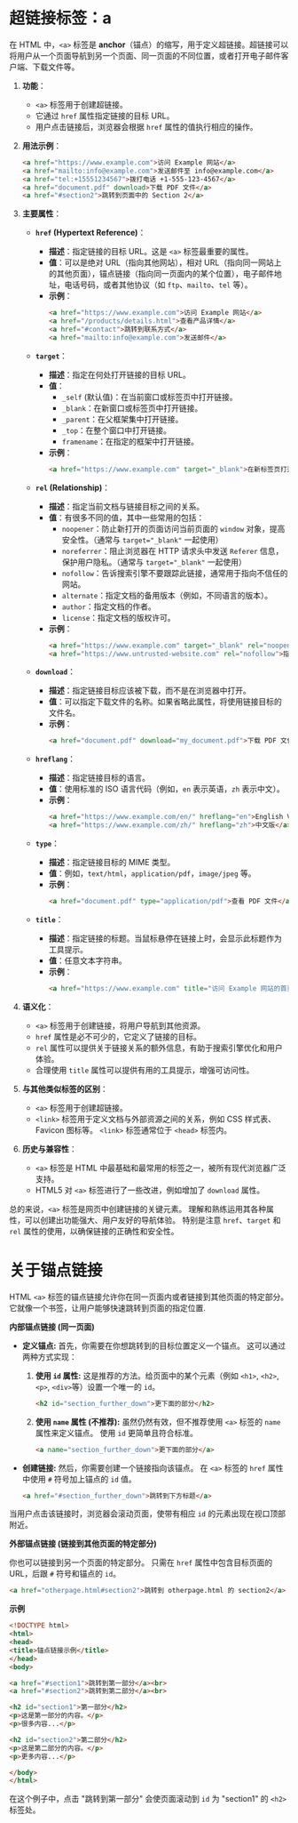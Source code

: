 # 超链接标签：a

在 HTML 中，`<a>` 标签是 **anchor**（锚点）的缩写，用于定义超链接。超链接可以将用户从一个页面导航到另一个页面、同一页面的不同位置，或者打开电子邮件客户端、下载文件等。

1. **功能**：

   -   `<a>` 标签用于创建超链接。
   -   它通过 `href` 属性指定链接的目标 URL。
   -   用户点击链接后，浏览器会根据 `href` 属性的值执行相应的操作。

2. **用法示例**：

   ```html
   <a href="https://www.example.com">访问 Example 网站</a>
   <a href="mailto:info@example.com">发送邮件至 info@example.com</a>
   <a href="tel:+15551234567">拨打电话 +1-555-123-4567</a>
   <a href="document.pdf" download>下载 PDF 文件</a>
   <a href="#section2">跳转到页面中的 Section 2</a>
   ```

3. **主要属性**：

   *   **`href` (Hypertext Reference)**：
        *   **描述**：指定链接的目标 URL。这是 `<a>` 标签最重要的属性。
        *   **值**：可以是绝对 URL（指向其他网站），相对 URL（指向同一网站上的其他页面），锚点链接（指向同一页面内的某个位置），电子邮件地址，电话号码，或者其他协议（如 `ftp`、`mailto`、`tel` 等）。
        *   **示例**：
            ```html
            <a href="https://www.example.com">访问 Example 网站</a>
            <a href="/products/details.html">查看产品详情</a>
            <a href="#contact">跳转到联系方式</a>
            <a href="mailto:info@example.com">发送邮件</a>
            ```

   *   **`target`**：
        *   **描述**：指定在何处打开链接的目标 URL。
        *   **值**：
            *   `_self` (默认值)：在当前窗口或标签页中打开链接。
            *   `_blank`：在新窗口或标签页中打开链接。
            *   `_parent`：在父框架集中打开链接。
            *   `_top`：在整个窗口中打开链接。
            *   `framename`：在指定的框架中打开链接。
        *   **示例**：
            ```html
            <a href="https://www.example.com" target="_blank">在新标签页打开 Example 网站</a>
            ```

   *   **`rel` (Relationship)**：
        *   **描述**：指定当前文档与链接目标之间的关系。
        *   **值**：有很多不同的值，其中一些常用的包括：
            *   `noopener`：防止新打开的页面访问当前页面的 `window` 对象，提高安全性。（通常与 `target="_blank"` 一起使用）
            *   `noreferrer`：阻止浏览器在 HTTP 请求头中发送 `Referer` 信息，保护用户隐私。（通常与 `target="_blank"` 一起使用）
            *   `nofollow`：告诉搜索引擎不要跟踪此链接，通常用于指向不信任的网站。
            *   `alternate`：指定文档的备用版本（例如，不同语言的版本）。
            *   `author`：指定文档的作者。
            *   `license`：指定文档的版权许可。
        *   **示例**：
            ```html
            <a href="https://www.example.com" target="_blank" rel="noopener noreferrer">安全地在新标签页打开 Example 网站</a>
            <a href="https://www.untrusted-website.com" rel="nofollow">指向不信任的网站</a>
            ```

   *   **`download`**：
        *   **描述**：指定链接目标应该被下载，而不是在浏览器中打开。
        *   **值**：可以指定下载文件的名称。如果省略此属性，将使用链接目标的文件名。
        *   **示例**：
            ```html
            <a href="document.pdf" download="my_document.pdf">下载 PDF 文件</a>
            ```

   *   **`hreflang`**：
        *   **描述**：指定链接目标的语言。
        *   **值**：使用标准的 ISO 语言代码（例如，`en` 表示英语，`zh` 表示中文）。
        *   **示例**：
            ```html
            <a href="https://www.example.com/en/" hreflang="en">English Version</a>
            <a href="https://www.example.com/zh/" hreflang="zh">中文版</a>
            ```

   *   **`type`**：
        *   **描述**：指定链接目标的 MIME 类型。
        *   **值**：例如，`text/html`，`application/pdf`，`image/jpeg` 等。
        *   **示例**：
            ```html
            <a href="document.pdf" type="application/pdf">查看 PDF 文件</a>
            ```

   *   **`title`**：
        *   **描述**：指定链接的标题。当鼠标悬停在链接上时，会显示此标题作为工具提示。
        *   **值**：任意文本字符串。
        *   **示例**：
            ```html
            <a href="https://www.example.com" title="访问 Example 网站的首页">访问 Example 网站</a>
            ```

4. **语义化**：

   -   `<a>` 标签用于创建链接，将用户导航到其他资源。
   -   `href` 属性是必不可少的，它定义了链接的目标。
   -   `rel` 属性可以提供关于链接关系的额外信息，有助于搜索引擎优化和用户体验。
   -   合理使用 `title` 属性可以提供有用的工具提示，增强可访问性。

5. **与其他类似标签的区别**：

   -   `<a>` 标签用于创建超链接。
   -   `<link>` 标签用于定义文档与外部资源之间的关系，例如 CSS 样式表、Favicon 图标等。  `<link>` 标签通常位于 `<head>` 标签内。

6. **历史与兼容性**：

   -   `<a>` 标签是 HTML 中最基础和最常用的标签之一，被所有现代浏览器广泛支持。
   -   HTML5 对 `<a>` 标签进行了一些改进，例如增加了 `download` 属性。

总的来说，`<a>` 标签是网页中创建链接的关键元素。  理解和熟练运用其各种属性，可以创建出功能强大、用户友好的导航体验。  特别是注意 `href`、`target` 和 `rel` 属性的使用，以确保链接的正确性和安全性。

# 关于锚点链接

HTML `<a>` 标签的锚点链接允许你在同一页面内或者链接到其他页面的特定部分。它就像一个书签，让用户能够快速跳转到页面的指定位置.

**内部锚点链接 (同一页面)**

*   **定义锚点:**  首先，你需要在你想跳转到的目标位置定义一个锚点。  这可以通过两种方式实现：

    1.  **使用 `id` 属性:**  这是推荐的方法。给页面中的某个元素（例如 `<h1>`, `<h2>`, `<p>`, `<div>`等）设置一个唯一的 `id`。

        ```html
        <h2 id="section_further_down">更下面的部分</h2>
        ```

    2.  **使用 `name` 属性 (不推荐):**  虽然仍然有效，但不推荐使用 `<a>` 标签的 `name` 属性来定义锚点。  使用 `id` 更简单且符合标准。

        ```html
        <a name="section_further_down">更下面的部分</a>
        ```

*   **创建链接:**  然后，你需要创建一个链接指向该锚点。  在 `<a>` 标签的 `href` 属性中使用 `#` 符号加上锚点的 `id` 值。

    ```html
    <a href="#section_further_down">跳转到下方标题</a>
    ```

当用户点击该链接时，浏览器会滚动页面，使带有相应 `id` 的元素出现在视口顶部附近。

**外部锚点链接 (链接到其他页面的特定部分)**

你也可以链接到另一个页面的特定部分。  只需在 `href` 属性中包含目标页面的 URL，后跟 `#` 符号和锚点的 `id`。

```html
<a href="otherpage.html#section2">跳转到 otherpage.html 的 section2</a>
```

**示例**
```html
<!DOCTYPE html>
<html>
<head>
<title>锚点链接示例</title>
</head>
<body>

<a href="#section1">跳转到第一部分</a><br>
<a href="#section2">跳转到第二部分</a><br>

<h2 id="section1">第一部分</h2>
<p>这是第一部分的内容。</p>
<p>很多内容...</p>

<h2 id="section2">第二部分</h2>
<p>这是第二部分的内容。</p>
<p>更多内容...</p>

</body>
</html>
```

在这个例子中，点击 "跳转到第一部分" 会使页面滚动到 `id` 为 "section1" 的 `<h2>` 标签处。